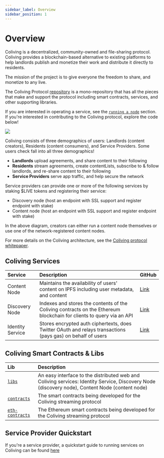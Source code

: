 ```yaml
---
sidebar_label: Overview
sidebar_position: 1
---
```


# Overview

Coliving is a decentralized, community-owned and file-sharing protocol. Coliving provides a blockchain-based alternative to existing platforms to help landlords publish and monetize their work and distribute it directly to residents.

The mission of the project is to give everyone the freedom to share, and monetize to any live.

The Coliving Protocol [repository](https://github.com/dgc-network/coliving-protocol) is a mono-repository that has all the pieces that make and support the protocol including smart contracts, services, and other supporting libraries.

If you are interested in operating a service, see the [`running a node`](../token/running-a-node/introduction.md) section. If you're interested in contributing to the Coliving protocol, explore the code below!

![](/img/architecture.png)

Coliving consists of three demographics of users: Landlords (content creators), Residents (content consumers), and Service Providers. Some users check fall into all three demographics!

- **Landlords** upload agreements, and share content to their following
- **Residents** stream agreements, create contentLists, subscribe to & follow landlords, and re-share content to their following
- **Service Providers** serve app traffic, and help secure the network

Service providers can provide one or more of the following services by staking $LIVE tokens and registering their service:

- Discovery node \(host an endpoint with SSL support and register endpoint with stake\)
- Content node \(host an endpoint with SSL support and register endpoint with stake\)

In the above diagram, creators can either run a content node themselves or use one of the network-registered content nodes.

For more details on the Coliving architecture, see the [Coliving protocol whitepaper](whitepaper.md).

## Coliving Services

| Service          | Description                                                                                                        | GitHub                                                                                  |
| :--------------- | :----------------------------------------------------------------------------------------------------------------- | :-------------------------------------------------------------------------------------- |
| Content Node     | Maintains the availability of users' content on IPFS including user metadata, and content            | [Link](https://github.com/dgc-network/coliving-protocol/tree/master/content-node)       |
| Discovery Node   | Indexes and stores the contents of the Coliving contracts on the Ethereum blockchain for clients to query via an API | [Link](https://github.com/dgc-network/coliving-protocol/tree/master/discovery-node) |
| Identity Service | Stores encrypted auth ciphertexts, does Twitter OAuth and relays transactions (pays gas) on behalf of users        | [Link](https://github.com/dgc-network/coliving-protocol/tree/master/identity-service)   |

## Coliving Smart Contracts & Libs

| Lib                                                                                           | Description                                                                                                                                          |
| :-------------------------------------------------------------------------------------------- | :--------------------------------------------------------------------------------------------------------------------------------------------------- |
| [`libs`](https://github.com/dgc-network/coliving-protocol/tree/master/libs)                   | An easy interface to the distributed web and Coliving services: Identity Service, Discovery Node \(discovery node\), Content Node \(content node\) |
| [`contracts`](https://github.com/dgc-network/coliving-protocol/tree/master/contracts)         | The smart contracts being developed for the Coliving streaming protocol                                                                                |
| [`eth-contracts`](https://github.com/dgc-network/coliving-protocol/tree/master/eth-contracts) | The Ethereum smart contracts being developed for the Coliving streaming protocol                                                                       |

## Service Provider Quickstart

If you're a service provider, a quickstart guide to running services on Coliving can be found [here](../token/running-a-node/introduction.md)
